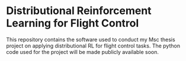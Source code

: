 # Distributional Reinforcement Learning for Flight Control

This repository contains the software used to conduct my Msc thesis project on applying distributional RL for flight control tasks.
The python code used for the project will be made publicly available soon. 
